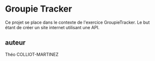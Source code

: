 # Groupie Tracker

Ce projet se place dans le contexte de l'exercice GroupieTracker.
Le but étant de créer un site internet utilisant une API.

## auteur

Théo COLLIOT-MARTINEZ